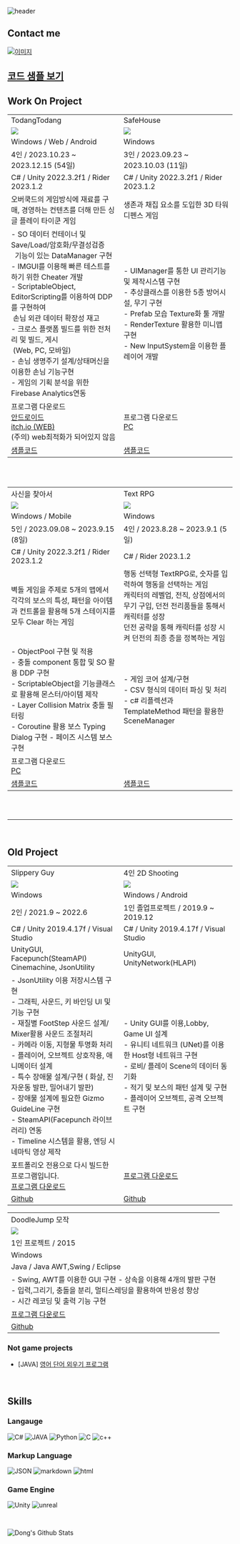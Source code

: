 
![header](https://capsule-render.vercel.app/api?type=slice&text=Hello&rotate=8&animation=fadeIn&fontAlign=70&fontAlignY=30&theme=radical&desc=Dong's%20Profile&descAlign=70)


## Contact me
[![이미지](https://img.shields.io/badge/shehdrbs123-03C75A?style=&logo=Naver&logoColor=black)](https://www.instagram.com/shehdrbs123/)

## [코드 샘플 보기](/SampleCode/)

## Work On Project

<table>
<tr >
    <td width="50%">TodangTodang </td> 
    <td width="50%">SafeHouse </td> 
</tr>
<tr >
    <td><image src="Image/todangtodang2.gif"/> </td>
    <td><image src="Image/SafeHouse.gif"/> </td>
</tr>
<tr >
    <td>Windows / Web / Android</td> 
    <td>Windows </td> 
</tr>
<tr >
    <td> 4인 / 2023.10.23 ~ 2023.12.15 (54일) </td>
    <td> 3인 / 2023.09.23 ~ 2023.10.03 (11일)</td>
</tr>
<tr >
    <td>C# / Unity 2022.3.2f1 / Rider 2023.1.2</td>
    <td>C# / Unity 2022.3.2f1 / Rider 2023.1.2</td>
</tr>
<tr>
    <td>
        오버쿡드의 게임방식에 재료를 구매, 경영하는 컨텐츠를 더해 만든 싱글 플레이 타이쿤 게임
    </td>
    <td>
        생존과 채집 요소를 도입한 3D 타워 디펜스 게임
    </td>
</tr>
<tr>
    <td>
        - SO 데이터 컨테이너 및 Save/Load/암호화/무결성검증<br>&nbsp; 기능이 있는 DataManager 구현<br>
        - IMGUI를 이용해 빠른 테스트를 하기 위한 Cheater 개발<br>
        - ScriptableObject, EditorScripting를 이용하여 DDP를 구현하여 <br>&nbsp;손님 외관 데이터 확장성 재고<br>
        - 크로스 플랫폼 빌드를 위한 전처리 및 빌드, 게시<br>&nbsp;(Web, PC, 모바일)<br>
        - 손님 생명주기 설계/상태머신을 이용한 손님 기능구현<br>
        - 게임의 기획 분석을 위한 Firebase Analytics연동<br>
    </td>
    <td>
        - UIManager를 통한 UI 관리기능 및 제작시스템 구현<br>
        - 추상클래스를 이용한 5종 방어시설, 무기 구현<br>
        - Prefab 모습 Texture화 툴 개발<br>
        - RenderTexture 활용한 미니맵 구현<br>
        - New InputSystem을 이용한 플레이어 개발 <br>
    </td>
</tr>
<tr>
    <td>
        프로그램 다운로드 <br>
        <a href="https://play.google.com/store/apps/details?id=com.twelveganzi.todangtodang&hl=ko-KR">안드로이드</a> <br>
        <a href="https://twelveganzi.itch.io/todangtodang">itch.io (WEB)</a> <br> (주의) web최적화가 되어있지 않음 
    </td>
    <td>
        프로그램 다운로드 <br>
        <a href="https://github.com/shehdrbs123/SkilledUnityB11TeamProject/releases/tag/RELEASES"> PC</a>
    </td>
</tr>
<tr>
    <td>
        <a href="https://github.com/shehdrbs123/shehdrbs123/tree/main/SampleCode/TodangTodang">샘플코드</a><br>
        <!-- <a>개인 코드정리 github</a> -->
    </td>
    <td>
        <a href="https://github.com/shehdrbs123/shehdrbs123/tree/main/SampleCode/SafeHouse">샘플코드</a><br>
        <!-- <a>개인 코드정리 github</a> -->
    </td>
</tr>
</table>

<br>
<br>

<table>
<tr >
    <td width="50%">사신을 찾아서 </td> 
    <td width="50%">Text RPG </td> 
</tr>
<tr >
    <td> <image src="Image/FindDeathMan.gif"/>  </td>
    <td> <image src="Image/TextRPG.gif"/>  </td>
</tr>
<tr >
    <td>Windows / Mobile</td> 
    <td>Windows</td> 
</tr>
<tr >
    <td> 5인 / 2023.09.08 ~ 2023.9.15 (8일) </td>
    <td> 4인 / 2023.8.28 ~ 2023.9.1 (5일)</td>
</tr>
<tr >
    <td>C# / Unity 2022.3.2f1 / Rider 2023.1.2</td>
    <td>C# / Rider 2023.1.2</td>
</tr>
<tr>
    <td>
        벽돌 게임을 주제로 5개의 맵에서 각각의 보스의 특성, 패턴을 아이템과 컨트롤을 활용해 5개 스테이지를 모두 Clear 하는 게임
    </td>
    <td>
        행동 선택형 TextRPG로, 숫자를 입력하여 행동을 선택하는 게임 <br>
        캐릭터의 레벨업, 전직, 상점에서의 무기 구입, 던전 전리품들을 통해서<br>캐릭터를 성장<br>
        던전 공략을 통해 캐릭터를 성장 시켜 던전의 최종 층을 정복하는 게임<br>
    </td>
</tr>
<tr>
    <td>
        - ObjectPool 구현 및 적용<br>
        - 충돌 component 통합 및 SO 활용 DDP 구현<br>
        - ScriptableObject을 기능클래스로 활용해 몬스터/아이템 제작<br>
        - Layer Collision Matrix 충돌 필터링<br>
        - Coroutine 활용 보스 Typing Dialog 구현
        - 페이즈 시스템 보스 구현
    </td>
    <td>
        - 게임 코어 설계/구현<br>
        - CSV 형식의 데이터 파싱 및 처리<br>
        - c# 리플렉션과 TemplateMethod 패턴을 활용한 SceneManager<br>
    </td>
</tr>
<tr>
    <td>
        프로그램 다운로드 <br>
        <a href="https://mybox.naver.com/#/my?resourceKey=c2hlaGRyYnMxMjN8MzQ3MjUyMzE2NjIyOTYwMjYzMnxEfDA">PC</a> <br>
    </td>
    <td>
    </td>
</tr>
<tr>
    <td>
        <a href="https://github.com/shehdrbs123/shehdrbs123/tree/main/SampleCode/FindDeathMan">샘플코드</a><br>
        <!-- <a href="">개인 코드정리 github</a> -->
    </td>
    <td>
        <a href ="https://github.com/shehdrbs123/shehdrbs123/tree/main/SampleCode/TextRPG">샘플코드</a><br>
        <!-- <a>개인 코드정리 github</a> -->
    </td>
</tr>
</table>

<!--
<br>
<br>

<table>
<tr >
    <td width="50%"> RoyalBlade 모작 </td> 
    <td width="50%"> </td> 
</tr>
<tr >
    <td> <image src="Image/"/>  </td>
    <td></td>
</tr>
<tr >
    <td>Android</td> 
    <td></td>
</tr>
<tr >
    <td> 개인 / 2023.6.13 ~ 2023.6.15 (3일) </td>
    <td></td> 
</tr>
<tr >
    <td>C# / Unity 2022.3.8f1 / Unity 2022</td>
    <td></td>
</tr>
<tr>
    <td>
        위에 떨어지는 벽돌과 같은 오브젝트들을 제거하며<br>
        게임을 진행하는 RoyalBlade를 모작한 게임입니다.
    </td>
    <td>
    </td>
</tr>
<tr>
    <td>
    </td>
    <td>
    </td>
</tr>
<tr>
    <td>
        프로그램 다운로드 <br>
    </td>
    <td>
    </td>
</tr>
<tr>
    <td>
        <a>팀 Github</a><br>
        <a>개인 코드정리 github</a>
    </td>
    <td>
    </td>
</tr>
</table>
-->

<br>
<br>

---

<br>

## Old Project
<table>
<tr >
    <td width="50%">Slippery Guy</td> 
    <td width="50%">4인 2D Shooting</td> 
</tr>
<tr >
    <td> <image src="Image/SlipperyMan.gif"/> </td>
    <td> <image src="Image/NetworkShooting.gif"/></td>
</tr>
<tr >
    <td>Windows</td> 
    <td>Windows / Android</td> 
</tr>
<tr >
    <td> 2인 / 2021.9 ~ 2022.6 </td>
    <td> 1인 졸업프로젝트 / 2019.9 ~ 2019.12</td>
</tr>
<tr >
    <td>C# / Unity 2019.4.17f / Visual Studio</td>
    <td>C# / Unity 2019.4.17f / Visual Studio</td>
</tr>
<tr >
    <td>
        UnityGUI, Facepunch(SteamAPI) <br>
        Cinemachine, JsonUtility
    </td>
    <td>
        UnityGUI, UnityNetwork(HLAPI)
    </td>
</tr>
<tr>
    <td>
        - JsonUtility 이용 저장시스템 구현 <br>
        - 그래픽, 사운드, 키 바인딩 UI 및 기능 구현 <br>
        - 재질별 FootStep 사운드 설계/ Mixer활용 사운드 조절처리 <br>
        - 카메라 이동, 지형물 투명화 처리<br>
        - 플레이어, 오브젝트 상호작용, 애니메이터 설계 <br>
        - 특수 장애물 설계/구현 ( 화살, 진자운동 발판, 밀어내기 발판) <br>
        - 장애물 설계에 필요한 Gizmo GuideLine 구현 <br>
        - SteamAPI(Facepunch 라이브러리) 연동 <br>
        - Timeline 시스템을 활용, 엔딩 시네마틱 영상 제작
    </td>
    <td>
        - Unity GUI를 이용,Lobby, Game UI 설계 <br>
        - 유니티 네트워크 (UNet)를 이용한 Host형 네트워크 구현<br>
        - 로비/ 플레이 Scene의 데이터 동기화<br>
        - 적기 및 보스의 패턴 설계 및 구현<br>
        - 플레이어 오브젝트, 공격 오브젝트 구현
    </td>
</tr>
<tr>
    <td>
        포트폴리오 전용으로 다시 빌드한 프로그램입니다.<br>
        <a href="http://naver.me/Gvd5drJu">프로그램 다운로드</a>
    </td>
    <td>
        <a href="http://naver.me/xkqmTGfV">프로그램 다운로드</a>
    </td>
</tr>
<tr>
    <td>
        <a href="https://github.com/shehdrbs123/Dongs-Portfolio/tree/main/UnityProject/3DJumpGame">Github</a>
    </td>
    <td>
        <a href="https://github.com/shehdrbs123/Dongs-Portfolio/tree/main/UnityProject/NetworkShooting">Github</a>
    </td>
</tr>
</table>

<table width="50%">
<tr >
    <td>DoodleJump 모작</td> 
</tr>
<tr>
    <td><image src="Image/Jumping.gif"/></td>

</tr>
<tr >
    <td>1인 프로젝트 / 2015</td>
</tr>
<tr >
    <td>Windows</td> 
</tr>
<tr >
    <td>Java / Java AWT,Swing / Eclipse</td>
</tr>
<tr>
    <td>
        - Swing, AWT를 이용한 GUI 구현
        - 상속을 이용해 4개의 발판 구현 <br>
        - 입력,그리기, 충돌을 분리, 멀티스레딩을 활용하여 반응성 향상 <br>
        - 시간 레코딩 및 출력 기능 구현
<br>
    </td>
</tr>
<tr>
    <td>
        <a href="http://naver.me/FuEHuPTv">프로그램 다운로드</a>
    </td>
</tr>
<tr>
    <td>
        <a href="https://github.com/shehdrbs123/Dongs-Portfolio/tree/main/JavaProject/Jumping%20Higher">Github</a>
    </td>
</tr>
</table>

### Not game projects
- [JAVA] [영어 단어 외우기 프로그램](https://github.com/shehdrbs123/Dongs-Portfolio/tree/main/JavaProject/EnglishStudy)

<br>

## Skills
### Langauge
 ![C&#35;](https://img.shields.io/badge/C%23-512BD4?style=flat-square&logo=csharp&logoColor=#512BD4)   ![JAVA](https://img.shields.io/badge/JAVA-3776AB?style=flat-square&logo=java&logoColor=black) ![Python](https://img.shields.io/badge/Python3-3776AB?style=flat-square&logo=Python&logoColor=black) ![C](https://img.shields.io/badge/C-3776AB?style=flat-square&logo=c&logoColor=black) ![c++](https://img.shields.io/badge/C++-00599C?style=flat-square&logo=cplusplus&logoColor=black)

### Markup Language
![JSON](https://img.shields.io/badge/JSON-000000?style=flat-square&logo=json&logoColor=white)
![markdown](https://img.shields.io/badge/Markdown-3776AB?style=flat-square&logo=markdown&logoColor=black)
![html](https://img.shields.io/badge/HTML-3776AB?style=flat-square&logo=html&logoColor=black)

### Game Engine
![Unity](https://img.shields.io/badge/Unity-gray?style=flat-square&logo=Unity&logoColor=black) ![unreal](https://img.shields.io/badge/Unreal-0E1128?style=flat-square&logo=unrealengine&logoColor=white)

<br>

![Dong's Github Stats](https://github-readme-stats.vercel.app/api?username=shehdrbs123&show_icons=true&theme=radical)


 
<!--
**shehdrbs123/shehdrbs123** is a ✨ _special_ ✨ repository because its `README.md` (this file) appears on your GitHub profile.

Here are some ideas to get you started:

- 🔭 I’m currently working on ...
- 🌱 I’m currently learning ...
- 👯 I’m looking to collaborate on ...
- 🤔 I’m looking for help with ...
- 💬 Ask me about ...
- 📫 How to reach me: ...
- 😄 Pronouns: ...
- ⚡ Fun fact: ...
-->
